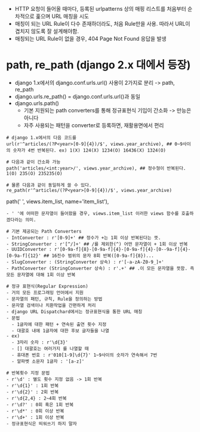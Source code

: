 - HTTP 요청이 들어올 때마다, 등록된 urlpatterns 상의 매핑 리스트를 처음부터 순차적으로 훑으며 URL 매칭을 시도
- 매칭이 되는 URL Rule이 다수 존재하더라도, 처음 Rule만을 사용. 따라서 URL이 겹치지 않도록 잘 설계해야함.
- 매칭되는 URL Rule이 없을 경우, 404 Page Not Found 응답을 발생

# path, re_path (django 2.x 대에서 등장)
- django 1.x에서의 django.conf.urls.url() 사용이 2가지로 분리 -> path, re_path
- django.urls.re_path() = django.conf.urls.url()과 동일
- django.urls.path()
  - 기본 지원되는 path converters를 통해 정규표현식 기입이 간소화 -> 만능은 아니다
  - 자주 사용되는 패턴을 converter로 등록하면, 재활용면에서 편리 

```
# django 1.x에서의 다음 코드를
url(r'^articles/(?P<year>[0-9]{4})/$', views.year_archive), ## 0~9사이의 숫자가 4번 반복된다. ex) 1(X) 124(X) 1234(O) 16436(X) 1324(O)

# 다음과 같이 간소화 가능
path('articles/<int:year>/', views.year_archive), ## 정수형이 반복된다. 1(O) 235(O) 235235(O)

# 물론 다음과 같이 동일하게 쓸 수 있다.
re_path(r'^articles/(?P<year>[0-9]{4})/$', views.year_archive)
```
path(' ', views.item_list, name='item_list'),
```
- ' '에 어떠한 문자열이 들어왔을 경우, views.item_list 이러한 views 함수를 호출하겠다라는 의미.

# 기본 제공되는 Path Converters
- IntConverter : r'[0-9]+' ## 정수가 +는 1회 이상 반복된다는 뜻.
- StringConverter : r'[^/]+' ## /를 제외한(^) 어떤 문자열이 + 1회 이상 반복
- UUIDConverter : r'[0-9a-f]{8}-[0-9a-f]{4}-[0-9a-f]{4}-[0--9a-f]{4}-[0-9a-f]{12}' ## 16진수 범위의 문자 8회 반복([0-9a-f]{8})...
- SlugConverter : (StringConverter 상속) : r'[-a-zA-Z0-9_]+'
- PathConverter (StringConverter 상속) : r'.+' ## .이 모든 문자열을 뜻함. 즉 모든 문자열에 대해 1회 이상 반복

# 정규 표현식(Regular Expression)
- 거의 모든 프로그래밍 언어에서 지원
- 문자열의 패턴, 규칙, Rule을 정의하는 방법
- 문자열 검색이나 치환작업을 간편하게 처리
- django URL Dispatchard에서는 정규표현식을 통한 URL 매칭
- 문법 
  - 1글자에 대한 패턴 + 연속된 출연 횟수 지정
  - 대괄호 내에 1글자에 대한 후보 글자들을 나열
- ex)
  - 3자리 숫자 : r'\d{3}'
  - [] 대괄호는 여러가지 를 나열할 때
  - 휴대폰 번호 : r'010[1-9]\d{7}' 1~9사이의 숫자가 연속해서 7번
  - 알파벳 소문자 1글자 : '[a-z]'
  
# 반복횟수 지정 문법
- r'\d' : 별도 횟수 지정 없음 -> 1회 반복
- r'\d{1}' : 1회 반복
- r'\d{2}' : 2회 반복
- r'\d{2,4} : 2~4회 반복
- r'\d?' : 0회 혹은 1회 반복
- r'\d*' : 0회 이상 반복
- r'\d+' : 1회 이상 반복
- 정규표현식은 띄워쓰기 하지 말자
